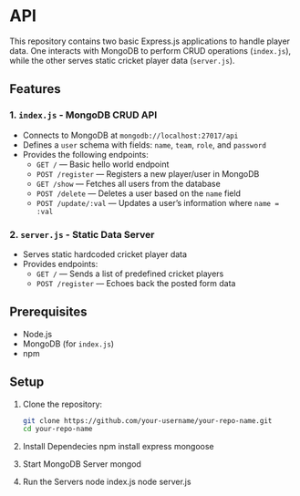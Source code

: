# API

This repository contains two basic Express.js applications to handle player data. One interacts with MongoDB to perform CRUD operations (`index.js`), while the other serves static cricket player data (`server.js`).

## Features

### 1. `index.js` - MongoDB CRUD API
- Connects to MongoDB at `mongodb://localhost:27017/api`
- Defines a `user` schema with fields: `name`, `team`, `role`, and `password`
- Provides the following endpoints:
  - `GET /` — Basic hello world endpoint
  - `POST /register` — Registers a new player/user in MongoDB
  - `GET /show` — Fetches all users from the database
  - `POST /delete` — Deletes a user based on the `name` field
  - `POST /update/:val` — Updates a user’s information where `name = :val`

### 2. `server.js` - Static Data Server
- Serves static hardcoded cricket player data
- Provides endpoints:
  - `GET /` — Sends a list of predefined cricket players
  - `POST /register` — Echoes back the posted form data

## Prerequisites

- Node.js
- MongoDB (for `index.js`)
- npm

## Setup

1. Clone the repository:
   ```bash
   git clone https://github.com/your-username/your-repo-name.git
   cd your-repo-name

2. Install Dependecies
   npm install express mongoose

3. Start MongoDB Server
   mongod

4. Run the Servers
   node index.js
   node server.js 
